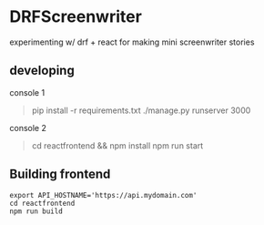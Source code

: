 # DRFScreenwriter 

experimenting w/ drf + react for making mini screenwriter stories

## developing

console 1
> pip install -r requirements.txt
> ./manage.py runserver 3000

console 2
> cd reactfrontend && npm install
> npm run start

## Building frontend 

```
export API_HOSTNAME='https://api.mydomain.com'
cd reactfrontend
npm run build
```